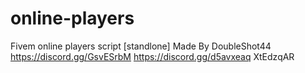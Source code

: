 # online-players
Fivem online players script [standlone]
Made By DoubleShot44
https://discord.gg/GsvESrbM
https://discord.gg/d5avxeaq XtEdzqAR
